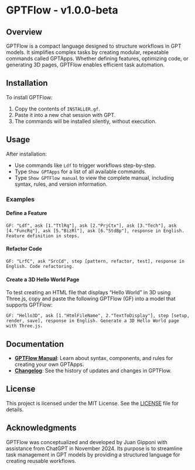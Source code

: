 # GPTFlow - v1.0.0-beta

## Overview
GPTFlow is a compact language designed to structure workflows in GPT models. It simplifies complex tasks by creating modular, repeatable commands called GPTApps. Whether defining features, optimizing code, or generating 3D pages, GPTFlow enables efficient task automation.

## Installation
To install GPTFlow:
1. Copy the contents of `INSTALLER.gf`.
2. Paste it into a new chat session with GPT.
3. The commands will be installed silently, without execution.

## Usage
After installation:
- Use commands like `Ldf` to trigger workflows step-by-step.
- Type `Show GPTApps` for a list of all available commands.
- Type `Show GPTFlow manual` to view the complete manual, including syntax, rules, and version information.

### Examples
#### Define a Feature
```plaintext
GF: "Ldf", ask [1."TtlRq"], ask [2."PrjCtx"], ask [3."Tech"], ask [4."FuncRq"], ask [5."BizRl"], ask [6."StdBp"], response in English. Feature definition in steps.
```
#### Refactor Code
```plaintext
GF: "LrfC", ask "SrcCd", step [pattern, refactor, test], response in English. Code refactoring.
```
#### Create a 3D Hello World Page
To test creating an HTML file that displays “Hello World” in 3D using Three.js, copy and paste the following GPTFlow (GF) into a model that supports GPTFlow:

```plaintext
GF: "Hello3D", ask [1."HtmlFileName", 2."TextToDisplay"], step [setup, render, save], response in English. Generate a 3D Hello World page with Three.js.
```

## Documentation
- **[GPTFlow Manual](./GPTFlow_Manual.md)**: Learn about syntax, components, and rules for creating your own GPTApps.
- **[Changelog](./CHANGELOG.md)**: See the history of updates and changes in GPTFlow.

## License
This project is licensed under the MIT License. See the [LICENSE](./LICENSE) file for details.

## Acknowledgments
GPTFlow was conceptualized and developed by Juan Gipponi with assistance from ChatGPT in November 2024. Its purpose is to streamline task management in GPT models by providing a structured language for creating reusable workflows.